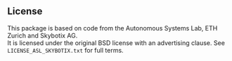 ## License

This package is based on code from the Autonomous Systems Lab, ETH Zurich and Skybotix AG.  
It is licensed under the original BSD license with an advertising clause.
See `LICENSE_ASL_SKYBOTIX.txt` for full terms.
